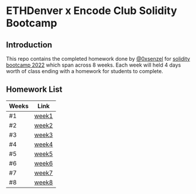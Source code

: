 # ETHDenver x Encode Club Solidity Bootcamp
## Introduction
This repo contains the completed homework done by [@0xsenzel](https://github.com/0xSenzel) for [solidity bootcamp 2022](https://medium.com/encode-club/announcing-the-ethdenver-bootcamp-powered-by-encode-club-apply-now-a2fb1863bafb) which span across 8 weeks. Each week will held 4 days worth of class ending with a homework for students to complete.

## Homework List
|Weeks| Link|
|----|----|
|#1| [week1](./week1/)|
|#2| [week2](./week1/)|
|#3| [week3](./week1/)|
|#4| [week4](./week1/)|
|#5| [week5](./week1/)|
|#6| [week6](./week1/)|
|#7| [week7](./week1/)|
|#8| [week8](./week1/)|


